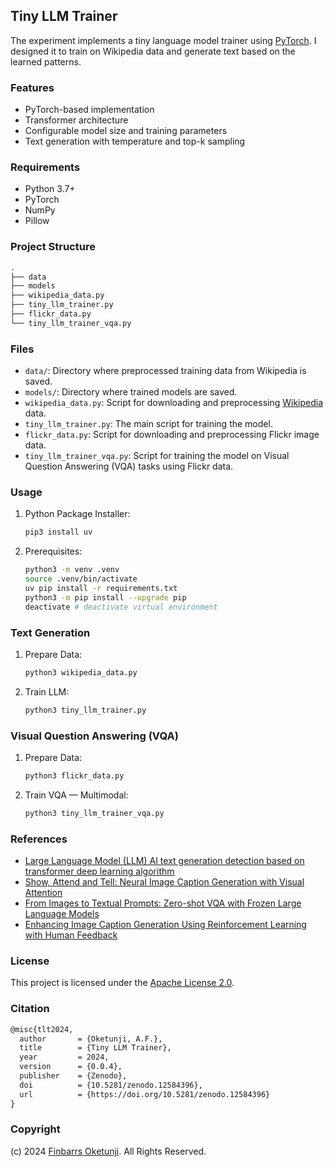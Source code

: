 ## Tiny LLM Trainer

The experiment implements a tiny language model trainer using [PyTorch](https://pytorch.org/). I designed it to train on Wikipedia data and generate text based on the learned patterns.

### Features

- PyTorch-based implementation
- Transformer architecture
- Configurable model size and training parameters
- Text generation with temperature and top-k sampling

### Requirements

- Python 3.7+
- PyTorch
- NumPy
- Pillow

### Project Structure

```sh
.
├── data
├── models
├── wikipedia_data.py
├── tiny_llm_trainer.py
├── flickr_data.py
└── tiny_llm_trainer_vqa.py
```

### Files

- `data/`: Directory where preprocessed training data from Wikipedia is saved.
- `models/`: Directory where trained models are saved.
- `wikipedia_data.py`: Script for downloading and preprocessing [Wikipedia](https://www.wikipedia.org) data.
- `tiny_llm_trainer.py`: The main script for training the model.
- `flickr_data.py`: Script for downloading and preprocessing Flickr image data.
- `tiny_llm_trainer_vqa.py`: Script for training the model on Visual Question Answering (VQA) tasks using Flickr data.

### Usage

1. Python Package Installer:

   ```sh
   pip3 install uv
   ```

2. Prerequisites:

   ```sh
   python3 -m venv .venv
   source .venv/bin/activate
   uv pip install -r requirements.txt
   python3 -m pip install --upgrade pip
   deactivate # deactivate virtual environment
   ```

### Text Generation

1. Prepare Data:

   ```sh
   python3 wikipedia_data.py
   ```

2. Train LLM:

   ```sh
   python3 tiny_llm_trainer.py
   ```

### Visual Question Answering (VQA)

1. Prepare Data:

   ```sh
   python3 flickr_data.py
   ```

2. Train VQA — Multimodal:

   ```sh
   python3 tiny_llm_trainer_vqa.py
   ```

### References

+ [Large Language Model (LLM) AI text generation detection based on transformer deep learning algorithm](https://arxiv.org/abs/2405.06652)
+ [Show, Attend and Tell: Neural Image Caption Generation with Visual Attention](https://arxiv.org/abs/1502.03044)
+ [From Images to Textual Prompts: Zero-shot VQA with Frozen Large Language Models](https://arxiv.org/abs/2212.10846)
+ [Enhancing Image Caption Generation Using Reinforcement Learning with Human Feedback](https://arxiv.org/abs/2403.06735)


### License

This project is licensed under the [Apache License 2.0](./LICENSE).

### Citation

```tex
@misc{tlt2024,
  author       = {Oketunji, A.F.},
  title        = {Tiny LLM Trainer},
  year         = 2024,
  version      = {0.0.4},
  publisher    = {Zenodo},
  doi          = {10.5281/zenodo.12584396},
  url          = {https://doi.org/10.5281/zenodo.12584396}
}
```

### Copyright

(c) 2024 [Finbarrs Oketunji](https://finbarrs.eu). All Rights Reserved.